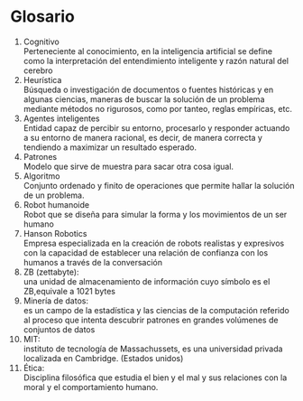 # Glosario
1.	Cognitivo  
Perteneciente al conocimiento, en la inteligencia artificial se define como la interpretación del entendimiento inteligente y razón natural del cerebro 
2.	Heurística  
Búsqueda o investigación de documentos o fuentes históricas y en algunas ciencias, maneras de buscar la solución de un problema mediante métodos no rigurosos, como por tanteo, reglas empíricas, etc. 
3.	Agentes inteligentes  
Entidad capaz de percibir su entorno, procesarlo y responder actuando a su entorno de manera racional, es decir, de manera correcta y tendiendo a maximizar un resultado esperado.
4.	Patrones  
Modelo que sirve de muestra para sacar otra cosa igual.
5.	Algoritmo   
Conjunto ordenado y finito de operaciones que permite hallar la solución de un problema.
6.	Robot humanoide  
Robot que se diseña para simular la forma y los movimientos de un ser humano
7.	Hanson Robotics  
Empresa especializada en la creación de robots realistas y expresivos con la capacidad de establecer una relación de confianza con los humanos a través de la conversación
8. ZB (zettabyte):  
 una unidad de almacenamiento de información cuyo símbolo es el ZB,equivale a 1021 bytes  
9.  Minería de datos:  
es un campo de la estadística y las ciencias de la computación referido al proceso que intenta descubrir patrones en grandes volúmenes de conjuntos de datos  
10. MIT:  
instituto de tecnología de Massachussets, es una universidad privada localizada en Cambridge. (Estados unidos)  
11. Ética:  
Disciplina filosófica que estudia el bien y el mal y sus relaciones con la moral y el comportamiento humano.


